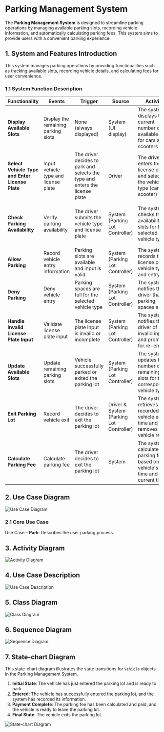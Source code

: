 # Parking Management System

The **Parking Management System** is designed to streamline parking operations by managing available parking slots, recording vehicle information, and automatically calculating parking fees. This system aims to provide users with a convenient parking experience.

## 1. System and Features Introduction

This system manages parking operations by providing functionalities such as tracking available slots, recording vehicle details, and calculating fees for user convenience.

### 1.1 System Function Description

| Functionality                                   | Events                               | Trigger                                                                      | Source                                   | Activity                                                                                     | Output                                                     |
| ----------------------------------------------- | ------------------------------------ | ---------------------------------------------------------------------------- | ---------------------------------------- | -------------------------------------------------------------------------------------------- | ---------------------------------------------------------- |
| **Display Available Slots**                     | Display the remaining parking slots  | None (always displayed)                                                      | System (UI display)                      | The system displays the current number of available slots for cars and scooters              | Remaining parking slot numbers are displayed               |
| **Select Vehicle Type and Enter License Plate** | Input vehicle type and license plate | The driver decides to park and selects the type and enters the license plate | Driver                                   | The driver enters the license plate and selects the vehicle type (car or scooter)            | Vehicle type and license plate input received              |
| **Check Parking Availability**                  | Verify parking availability          | The driver submits the vehicle type and license plate                        | System (Parking Lot Controller)          | The system checks the availability of slots for the selected vehicle type                    | Parking available: allow parking; Parking full: deny entry |
| **Allow Parking**                               | Record vehicle entry information     | Parking slots are available and input is valid                               | System (Parking Lot Controller)          | The system records the license plate, vehicle type, and entry time                           | Vehicle information recorded                               |
| **Deny Parking**                                | Deny vehicle entry                   | Parking spaces are full for the selected vehicle type                        | System (Parking Lot Controller)          | The system notifies the driver that parking spaces are full                                  | Notification message displayed                             |
| **Handle Invalid License Plate Input**          | Validate license plate input         | The license plate input is invalid or incomplete                             | System (Parking Lot Controller)          | The system notifies the driver of invalid input and prompts for re-entry                     | Notification message displayed                             |
| **Update Available Slots**                      | Update remaining parking slots       | Vehicle successfully parked or exited the parking lot                        | System (Parking Lot Controller)          | The system updates the number of remaining slots for the corresponding vehicle type          | Updated parking slot number displayed                      |
| **Exit Parking Lot**                            | Record vehicle exit                  | The driver decides to exit the parking lot                                   | Driver & System (Parking Lot Controller) | The system retrieves the recorded vehicle entry time and removes the vehicle record          | Vehicle information removed                                |
| **Calculate Parking Fee**                       | Calculate parking fee                | The driver decides to exit the parking lot                                   | System                                   | The system calculates the parking fee based on the vehicle's entry time and the current time | Parking duration and fee displayed                         |

## 2. Use Case Diagram

![Use Case Diagram](images/use_case_diagram.png)

### 2.1 Core Use Case

Use Case – **Park**: Describes the user parking process.

## 3. Activity Diagram

![Activity Diagram](images/activity_diagram.png)

## 4. Use Case Description

![Use Case Description](images/use_case_description.png)

## 5. Class Diagram

![Class Diagram](images/class_diagram.png)

## 6. Sequence Diagram

![Sequence Diagram](images/sequence_diagram.png)

## 7. State-chart Diagram

This state-chart diagram illustrates the state transitions for `Vehicle` objects in the Parking Management System.

1. **Initial State**: The vehicle has just entered the parking lot and is ready to park.
2. **Entered**: The vehicle has successfully entered the parking lot, and the system has recorded its information.
3. **Payment Complete**: The parking fee has been calculated and paid, and the vehicle is ready to leave the parking lot.
4. **Final State**: The vehicle exits the parking lot.

![State-chart Diagram](images/state_chart_diagram.png)

